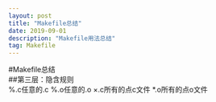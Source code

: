 ```yaml
---
layout: post
title: "Makefile总结"
date: 2019-09-01 
description: "Makefile用法总结"
tag: Makefile
---   
```


#Makefile总结  
##第三层：隐含规则    
%.c任意的.c %.o任意的.o ×.c所有的点c文件 *.o所有的点o文件  
